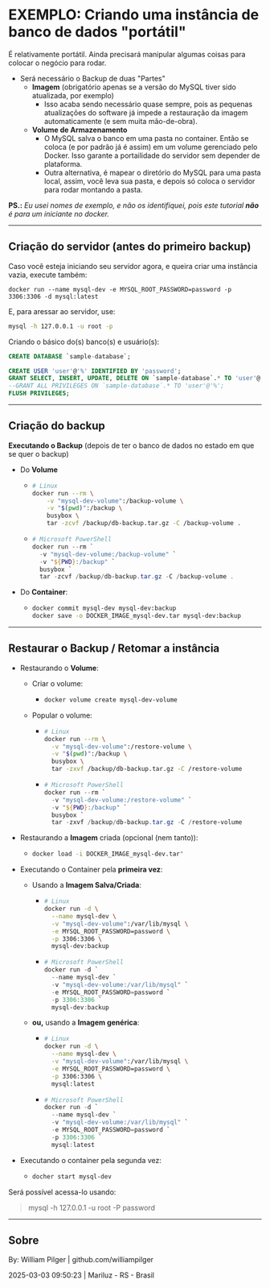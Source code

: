 # EXEMPLO: Criando uma instância de banco de dados "portátil"

É relativamente portátil. Ainda precisará manipular algumas coisas para colocar o negócio para rodar.

- Será necessário o Backup de duas "Partes"
  - **Imagem** (obrigatório apenas se a versão do MySQL tiver sido atualizada, por exemplo)
    - Isso acaba sendo necessário quase sempre, pois as pequenas atualizações do software já impede a restauração da imagem automaticamente (e sem muita mão-de-obra).
  - **Volume de Armazenamento**
    - O MySQL salva o banco em uma pasta no container. Então se coloca (e por padrão já é assim) em um volume gerenciado pelo Docker. Isso garante a portailidade do servidor sem depender de plataforma.
    - Outra alternativa, é mapear o diretório do MySQL para uma pasta local, assim, você leva sua pasta, e depois só coloca o servidor para rodar montando a pasta.

**PS.:** *Eu usei nomes de exemplo, e não os identifiquei, pois este tutorial **não** é para um iniciante no docker.*

---

## Criação do servidor (antes do primeiro backup)

Caso você esteja iniciando seu servidor agora, e queira criar uma instância vazia, execute também:
```
docker run --name mysql-dev -e MYSQL_ROOT_PASSWORD=password -p 3306:3306 -d mysql:latest
```

E, para aressar ao servidor, use:
```bash
mysql -h 127.0.0.1 -u root -p
```

Criando o básico do(s) banco(s) e usuário(s):
```sql
CREATE DATABASE `sample-database`;

CREATE USER 'user'@'%' IDENTIFIED BY 'password';
GRANT SELECT, INSERT, UPDATE, DELETE ON `sample-database`.* TO 'user'@'%';
--GRANT ALL PRIVILEGES ON `sample-database`.* TO 'user'@'%';
FLUSH PRIVILEGES;
```

---

## Criação do backup

**Executando o Backup** (depois de ter o banco de dados no estado em que se quer o backup)

- Do **Volume**
    - ```sh
      # Linux
      docker run --rm \
          -v "mysql-dev-volume":/backup-volume \
          -v "$(pwd)":/backup \
          busybox \
          tar -zcvf /backup/db-backup.tar.gz -C /backup-volume .
      ```
    - ```ps1
      # Microsoft PowerShell
      docker run --rm `
        -v "mysql-dev-volume:/backup-volume" `
        -v "${PWD}:/backup" `
        busybox `
        tar -zcvf /backup/db-backup.tar.gz -C /backup-volume .
      ```
- Do **Container**:
    - ```sh
      docker commit mysql-dev mysql-dev:backup
      docker save -o DOCKER_IMAGE_mysql-dev.tar mysql-dev:backup
      ```

---

## Restaurar o Backup / Retomar a instância

- Restaurando o **Volume**:
    - Criar o volume:
        - ```sh
          docker volume create mysql-dev-volume
          ```
    - Popular o volume:
        - ```sh
          # Linux
          docker run --rm \
            -v "mysql-dev-volume":/restore-volume \
            -v "$(pwd)":/backup \
            busybox \
            tar -zxvf /backup/db-backup.tar.gz -C /restore-volume
          ```
        - ```ps1
          # Microsoft PowerShell
          docker run --rm `
            -v "mysql-dev-volume:/restore-volume" `
            -v "${PWD}:/backup" `
            busybox `
            tar -zxvf /backup/db-backup.tar.gz -C /restore-volume
          ```

          
- Restaurando a **Imagem** criada (opcional (nem tanto)):
    - ```sh
      docker load -i DOCKER_IMAGE_mysql-dev.tar"
      ```
- Executando o Container pela **primeira vez**:
    - Usando a **Imagem Salva/Criada**:
        - ```sh
          # Linux
          docker run -d \
            --name mysql-dev \
            -v "mysql-dev-volume":/var/lib/mysql \
            -e MYSQL_ROOT_PASSWORD=password \
            -p 3306:3306 \
            mysql-dev:backup
          ```
        - ```ps1
          # Microsoft PowerShell
          docker run -d `
            --name mysql-dev `
            -v "mysql-dev-volume:/var/lib/mysql" `
            -e MYSQL_ROOT_PASSWORD=password `
            -p 3306:3306 `
            mysql-dev:backup
          ```

    - **ou,** usando a **Imagem genérica**:
        - ```sh
          # Linux
          docker run -d \
            --name mysql-dev \
            -v "mysql-dev-volume":/var/lib/mysql \
            -e MYSQL_ROOT_PASSWORD=password \
            -p 3306:3306 \
            mysql:latest
          ```
        - ```ps1
          # Microsoft PowerShell
          docker run -d `
            --name mysql-dev `
            -v "mysql-dev-volume:/var/lib/mysql" `
            -e MYSQL_ROOT_PASSWORD=password `
            -p 3306:3306 `
            mysql:latest
          ```
- Executando o container pela segunda vez:
    - ```sh
      docher start mysql-dev
      ```

Será possível acessa-lo usando:

> mysql -h 127.0.0.1 -u root -P password


---

## Sobre

By: William Pilger | github.com/williampilger

2025-03-03 09:50:23 | Mariluz - RS - Brasil


